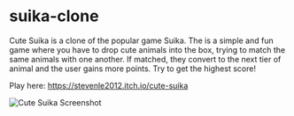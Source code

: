 # suika-clone
Cute Suika is a clone of the popular game Suika. The is a simple and fun game where you have to drop cute animals into the box, trying to match the same animals with one another. If matched, they convert to the next tier of animal and the user gains more points. Try to get the highest score!

Play here: https://stevenle2012.itch.io/cute-suika


![Cute Suika Screenshot](https://i.imgur.com/Exaeqry.png)
